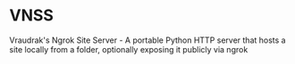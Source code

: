 # VNSS
Vraudrak's Ngrok Site Server - A portable Python HTTP server that hosts a site locally from a  folder, optionally exposing it publicly via ngrok
